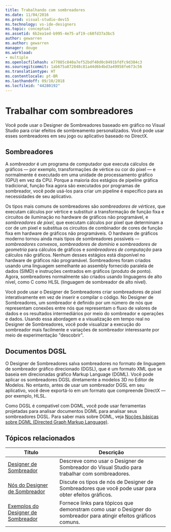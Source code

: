 ```yaml
---
title: Trabalhando com sombreadores
ms.date: 11/04/2016
ms.prod: visual-studio-dev15
ms.technology: vs-ide-designers
ms.topic: conceptual
ms.assetid: 6b2ea1ed-b995-4e75-af19-c68fd37a3bc5
author: gewarren
ms.author: gewarren
manager: douge
ms.workload:
- multiple
ms.openlocfilehash: e77085c840a7ef52bdf40d0c0491bfdfc9d384c3
ms.sourcegitcommit: 1ab675a872848c81a44d6b4bd3a49958fe673c56
ms.translationtype: HT
ms.contentlocale: pt-BR
ms.lasthandoff: 09/10/2018
ms.locfileid: "44280192"
---
```

# <a name="work-with-shaders"></a>Trabalhar com sombreadores

Você pode usar o Designer de Sombreadores baseado em gráfico no Visual Studio para criar efeitos de sombreamento personalizados. Você pode usar esses sombreadores em seu jogo ou aplicativo baseado no DirectX.

## <a name="shaders"></a>Sombreadores

A *sombreador* é um programa de computador que executa cálculos de gráficos — por exemplo, transformações de vértice ou cor do pixel — e normalmente é executado em uma unidade de processamento gráfico (GPU) em vez da CPU. Porque a maioria dos estágios de pipeline gráfica tradicional, função fixa agora são executados por programas de sombreador, você pode usá-los para criar um pipeline é específico para as necessidades de seu aplicativo.

Os tipos mais comuns de sombreadores são *sombreadores de vértices*, que executam cálculos por vértice e substituir a transformação de função fixa e circuitos de iluminação no hardware de gráficos não programável, e *sombreadores de pixel*, que executam cálculos por pixel que determinam a cor de um pixel e substitua os circuitos de combinador de cores de função fixa em hardware de gráficos não programáveis. O hardware de gráficos moderno tornou ainda mais tipos de sombreadores possíveis —*sombreadores convexos*, *sombreadores de domínio* e *sombreadores de geometria* para cálculos de gráficos e *sombreadores de computação* para cálculos não gráficos. Nenhum desses estágios está disponível no hardware de gráficos não programável. Sombreadores foram criados usando uma linguagem semelhante ao assembly fornecido paralela de dados (SIMD) e instruções centrados em gráficos (produto de ponto). Agora, sombreadores normalmente são criados usando linguagens de alto nível, como C como HLSL (linguagem de sombreador de alto nível).

Você pode usar o Designer de Sombreadores criar sombreadores de pixel interativamente em vez de inserir e compilar o código. No Designer de Sombreadores, um sombreador é definido por um número de nós que representam conexões entre nós que representam o fluxo de valores de dados e os resultados intermediários por meio do sombreador e operações e dados. Usando essa abordagem e a visualização em tempo real no Designer de Sombreadores, você pode visualizar a execução do sombreador mais facilmente e variações de sombreador interessante por meio de experimentação "descobrir".

## <a name="dgsl-documents"></a>Documentos DGSL

O Designer de Sombreadores salva sombreadores no formato de linguagem de sombreador gráfico direcionado (DGSL), que é um formato XML que se baseia em direcionadas gráfico Markup Language (DGML). Você pode aplicar os sombreadores DGSL diretamente a modelos 3D no Editor de Modelos. No entanto, antes de usar um sombreador DGSL em seu aplicativo, você deve exportá-lo em um formato que compreende DirectX — por exemplo, HLSL.

Como DGSL é compatível com DGML, você pode usar ferramentas projetadas para analisar documentos DGML para analisar seus sombreadores DGSL. Para saber mais sobre DGML, veja [Noções básicas sobre DGML (Directed Graph Markup Language)](../modeling/customize-code-maps-by-editing-the-dgml-files.md).

## <a name="related-topics"></a>Tópicos relacionados

|Título|Descrição|
|-----------|-----------------|
|[Designer de Sombreador](../designers/shader-designer.md)|Descreve como usar o Designer de Sombreador do Visual Studio para trabalhar com sombreadores.|
|[Nós do Designer de Sombreador](../designers/shader-designer-nodes.md)|Discute os tipos de nós de Designer de Sombreadores que você pode usar para obter efeitos gráficos.|
|[Exemplos do Designer de Sombreador](../designers/shader-designer-examples.md)|Fornece links para tópicos que demonstram como usar o Designer do sombreador para atingir efeitos gráficos comuns.|